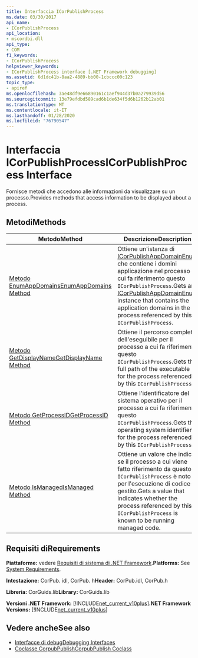 ```yaml
---
title: Interfaccia ICorPublishProcess
ms.date: 03/30/2017
api_name:
- ICorPublishProcess
api_location:
- mscordbi.dll
api_type:
- COM
f1_keywords:
- ICorPublishProcess
helpviewer_keywords:
- ICorPublishProcess interface [.NET Framework debugging]
ms.assetid: 6d1dc41b-8aa2-4889-bb00-1cbccc00c123
topic_type:
- apiref
ms.openlocfilehash: 3ae48df9e66890161c1aef944d37b0a279939d56
ms.sourcegitcommit: 13e79efdbd589cad6b1de634f5d6b1262b12ab01
ms.translationtype: MT
ms.contentlocale: it-IT
ms.lasthandoff: 01/28/2020
ms.locfileid: "76790547"
---
```

# <a name="icorpublishprocess-interface"></a><span data-ttu-id="714f4-102">Interfaccia ICorPublishProcess</span><span class="sxs-lookup"><span data-stu-id="714f4-102">ICorPublishProcess Interface</span></span>
<span data-ttu-id="714f4-103">Fornisce metodi che accedono alle informazioni da visualizzare su un processo.</span><span class="sxs-lookup"><span data-stu-id="714f4-103">Provides methods that access information to be displayed about a process.</span></span>  
  
## <a name="methods"></a><span data-ttu-id="714f4-104">Metodi</span><span class="sxs-lookup"><span data-stu-id="714f4-104">Methods</span></span>  
  
|<span data-ttu-id="714f4-105">Metodo</span><span class="sxs-lookup"><span data-stu-id="714f4-105">Method</span></span>|<span data-ttu-id="714f4-106">Descrizione</span><span class="sxs-lookup"><span data-stu-id="714f4-106">Description</span></span>|  
|------------|-----------------|  
|[<span data-ttu-id="714f4-107">Metodo EnumAppDomains</span><span class="sxs-lookup"><span data-stu-id="714f4-107">EnumAppDomains Method</span></span>](icorpublishprocess-enumappdomains-method.md)|<span data-ttu-id="714f4-108">Ottiene un'istanza di [ICorPublishAppDomainEnum](icorpublishappdomainenum-interface.md) che contiene i domini applicazione nel processo a cui fa riferimento questo `ICorPublishProcess`.</span><span class="sxs-lookup"><span data-stu-id="714f4-108">Gets an [ICorPublishAppDomainEnum](icorpublishappdomainenum-interface.md) instance that contains the application domains in the process referenced by this `ICorPublishProcess`.</span></span>|  
|[<span data-ttu-id="714f4-109">Metodo GetDisplayName</span><span class="sxs-lookup"><span data-stu-id="714f4-109">GetDisplayName Method</span></span>](icorpublishprocess-getdisplayname-method.md)|<span data-ttu-id="714f4-110">Ottiene il percorso completo dell'eseguibile per il processo a cui fa riferimento questo `ICorPublishProcess`.</span><span class="sxs-lookup"><span data-stu-id="714f4-110">Gets the full path of the executable for the process referenced by this `ICorPublishProcess`.</span></span>|  
|[<span data-ttu-id="714f4-111">Metodo GetProcessID</span><span class="sxs-lookup"><span data-stu-id="714f4-111">GetProcessID Method</span></span>](icorpublishprocess-getprocessid-method.md)|<span data-ttu-id="714f4-112">Ottiene l'identificatore del sistema operativo per il processo a cui fa riferimento questo `ICorPublishProcess`.</span><span class="sxs-lookup"><span data-stu-id="714f4-112">Gets the operating system identifier for the process referenced by this `ICorPublishProcess`.</span></span>|  
|[<span data-ttu-id="714f4-113">Metodo IsManaged</span><span class="sxs-lookup"><span data-stu-id="714f4-113">IsManaged Method</span></span>](icorpublishprocess-ismanaged-method.md)|<span data-ttu-id="714f4-114">Ottiene un valore che indica se il processo a cui viene fatto riferimento da questo `ICorPublishProcess` è noto per l'esecuzione di codice gestito.</span><span class="sxs-lookup"><span data-stu-id="714f4-114">Gets a value that indicates whether the process referenced by this `ICorPublishProcess` is known to be running managed code.</span></span>|  
  
## <a name="requirements"></a><span data-ttu-id="714f4-115">Requisiti di</span><span class="sxs-lookup"><span data-stu-id="714f4-115">Requirements</span></span>  
 <span data-ttu-id="714f4-116">**Piattaforme:** vedere [Requisiti di sistema di .NET Framework](../../../../docs/framework/get-started/system-requirements.md).</span><span class="sxs-lookup"><span data-stu-id="714f4-116">**Platforms:** See [System Requirements](../../../../docs/framework/get-started/system-requirements.md).</span></span>  
  
 <span data-ttu-id="714f4-117">**Intestazione:** CorPub. idl, CorPub. h</span><span class="sxs-lookup"><span data-stu-id="714f4-117">**Header:** CorPub.idl, CorPub.h</span></span>  
  
 <span data-ttu-id="714f4-118">**Libreria:** CorGuids.lib</span><span class="sxs-lookup"><span data-stu-id="714f4-118">**Library:** CorGuids.lib</span></span>  
  
 <span data-ttu-id="714f4-119">**Versioni .NET Framework:** [!INCLUDE[net_current_v10plus](../../../../includes/net-current-v10plus-md.md)]</span><span class="sxs-lookup"><span data-stu-id="714f4-119">**.NET Framework Versions:** [!INCLUDE[net_current_v10plus](../../../../includes/net-current-v10plus-md.md)]</span></span>  
  
## <a name="see-also"></a><span data-ttu-id="714f4-120">Vedere anche</span><span class="sxs-lookup"><span data-stu-id="714f4-120">See also</span></span>

- [<span data-ttu-id="714f4-121">Interfacce di debug</span><span class="sxs-lookup"><span data-stu-id="714f4-121">Debugging Interfaces</span></span>](debugging-interfaces.md)
- [<span data-ttu-id="714f4-122">Coclasse CorpubPublish</span><span class="sxs-lookup"><span data-stu-id="714f4-122">CorpubPublish Coclass</span></span>](corpubpublish-coclass.md)
